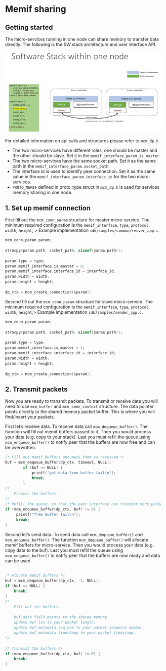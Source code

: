 # Memif sharing

## Getting started
The micro-services running in one node can share memory to transfer data directly. The following is the SW stack architecture and user interface API.

![instance](_static/memif-sharing-in-one-node.png)

For detailed information on api calls and structures please refer to `mcm_dp.h`.

- The two micro-services have different roles, one should be master and the other should be slave. Set it in the `memif_interface_param.is_master`.
- The two micro-services have the same socket path. Set it as the same path in the `memif_interface_param.socket_path`.
- The interface id is used to identify peer connection. Set it as the same value in the `memif_interface_param.interface_id` for the two micro-services.
- `PROTO_MEMIF` defined in proto_type struct in `mcm_dp.h` is used for services memory sharing in one node.

## 1. Set up memif connection
First fill out the `mcm_conn_param` structure for master micro-service. The minimum required configuration is the `memif_interface`, `type`, `protocol`, `width`, `height`; > Example implementation `sdk/samples/common/recver_app.c`.

```c
mcm_conn_param param;

strncpy(param.path, socket_path, sizeof(param.path));

param.type = type;
param.memif_interface.is_master = 0;
param.memif_interface.interface_id = interface_id;
param.width = width;
param.height = height;

dp_ctx = mcm_create_connection(&param);
```

Second fill out the `mcm_conn_param` structure for slave micro-service. The minimum required configuration is the `memif_interface`, `type`, `protocol`, `width`, `height`;> Example implementation `sdk/samples/sender_app.c`.

```c
mcm_conn_param param;

strncpy(param.path, socket_path, sizeof(param.path));

param.type = type;
param.memif_interface.is_master = 1;
param.memif_interface.interface_id = interface_id;
param.width = width;
param.height = height;

dp_ctx = mcm_create_connection(&param);
```

## 2. Transmit packets

Now you are ready to transmit packets. To transmit or receive data you will need to use `mcm_buffer` and `mcm_conn_context` structure. The data pointer points directly to the shared memory packet buffer. This is where you will find/insert your packets.

First let’s receive data. To receive data call `mcm_dequeue_buffer()`. The function will fill out memif buffers passed to it. Then you would process your data (e.g. copy to your stack). Last you must refill the queue using `mcm_enqueue_buffer()` to notify peer that the buffers are now free and can be overwritten.

```c
/* Fill out memif buffers and mark them as received */
buf = mcm_dequeue_buffer(dp_ctx, timeout, NULL);
        if (buf == NULL) {
            printf("get data from buffer fail\n");
            break;
        }
/*
    Process the buffers.
*/
/* Refill the queue, so that the peer interface can transmit more packets */
if (mcm_enqueue_buffer(dp_ctx, buf) != 0) {
     printf("free buffer fail\n");
     break;
}
```

Second let’s send data. To send data call `mcm_dequeue_buffer()` and `mcm_enqueue_buffer()`. The function `mcm_dequeue_buffer()` will allocate memif buffers for micro-service. Then you would process your data (e.g. copy data to the buf). Last you must refill the queue using `mcm_enqueue_buffer()` to notify peer that the buffers are now ready and data can be used.

```c

/* Alocate memif buffers */
buf = mcm_dequeue_buffer(dp_ctx, -1, NULL);
if (buf == NULL) {
    break;
}
/*
    Fill out the buffers.

    buf.data field points to the shared memory.
    update buf.len to your packet length.
    update buf.metadata.seq_num to your packet sequence number.
    update buf.metadata.timestamp to your packet timestamp.
*/

/* Transmit the buffers */
if (mcm_enqueue_buffer(dp_ctx, buf) != 0) {
    break;
}
```
